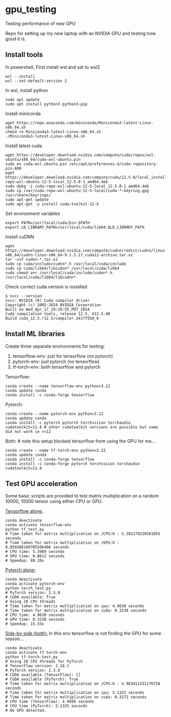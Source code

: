 # gpu_testing
Testing performance of new GPU

Repo for setting up my new laptop with an NVIDIA GPU and testing how good it is.


## Install tools

In powershell, First install wsl and set to wsl2

```
wsl --install
wsl --set-default-version 2
```

In wsl, install python
```
sudo apt update
sudo apt install python3 python3-pip
```

Install miniconda
```
wget https://repo.anaconda.com/miniconda/Miniconda3-latest-Linux-x86_64.sh
chmod +x Miniconda3-latest-Linux-x86_64.sh
./Miniconda3-latest-Linux-x86_64.sh
```

Install latest cuda
```
wget https://developer.download.nvidia.com/compute/cuda/repos/wsl-ubuntu/x86_64/cuda-wsl-ubuntu.pin
sudo mv cuda-wsl-ubuntu.pin /etc/apt/preferences.d/cuda-repository-pin-600
wget https://developer.download.nvidia.com/compute/cuda/12.5.0/local_installers/cuda-repo-wsl-ubuntu-12-5-local_12.5.0-1_amd64.deb
sudo dpkg -i cuda-repo-wsl-ubuntu-12-5-local_12.5.0-1_amd64.deb
sudo cp /var/cuda-repo-wsl-ubuntu-12-5-local/cuda-*-keyring.gpg /usr/share/keyrings/
sudo apt-get update
sudo apt-get -y install cuda-toolkit-12-5
```

Set environment variables
```
export PATH=/usr/local/cuda/bin:$PATH
export LD_LIBRARY_PATH=/usr/local/cuda/lib64:$LD_LIBRARY_PATH
```

Install cuDNN
```
wget https://developer.download.nvidia.com/compute/cudnn/redist/cudnn/linux-x86_64/cudnn-linux-x86_64-9.1.1.17_cuda12-archive.tar.xz
tar -xvf cudnn-*.tar.xz
sudo cp cuda/include/cudnn*.h /usr/local/cuda/include
sudo cp cuda/lib64/libcudnn* /usr/local/cuda/lib64
sudo chmod a+r /usr/local/cuda/include/cudnn*.h /usr/local/cuda/lib64/libcudnn*
```

Check correct cuda version is installed
```
$ nvcc --version
nvcc: NVIDIA (R) Cuda compiler driver
Copyright (c) 2005-2024 NVIDIA Corporation
Built on Wed_Apr_17_19:19:55_PDT_2024
Cuda compilation tools, release 12.5, V12.5.40
Build cuda_12.5.r12.5/compiler.34177558_0
```


## Install ML libraries

Create three separate environments for testing:
1. tensorflow-env: just for tensorflow (no pytorch)
2. pytorch-env: just pytorch (no tensorflow)
3. tf-torch-env: both tensorflow and pytorch


Tensorflow:
```
conda create --name tensorflow-env python=3.12
conda update conda
conda install -c conda-forge tensorflow
```

Pytorch:
```
conda create --name pytorch-env python=3.12
conda update conda
conda install -c pytorch pytorch torchvision torchaudio cudatoolkit=11.8 # other cudatoolkit versions are possible but some did not work ie >=12
```

Both: # note this setup blocked tensorflow from using the GPU for me...
```
conda create --name tf-torch-env python=3.12
conda update conda
conda install -c conda-forge tensorflow
conda install -c conda-forge pytorch torchvision torchaudio cudatoolkit=11.8
```


## Test GPU acceleration

Some basic scripts are provided to test matrix multiplication on a random 10000, 10000 tensor using either CPU or GPU.

[Tensorflow alone:](tf_test.py)
```
conda deactivate
conda activate tensorflow-env
python tf_test.py
# Time taken for matrix multiplication on /CPU:0 : 5.391279220581055 seconds
# Time taken for matrix multiplication on /GPU:0 : 0.059388160705566406 seconds
# CPU time: 5.3989 seconds
# GPU time: 0.0612 seconds
# Speedup: 88.20x
```

[Pytorch alone:](torch_test.py)
```
conda deactivate
conda activate pytorch-env
python torch_test.py
# PyTorch version: 2.3.0
# CUDA available: True
# Using 20 CPU threads
# Time taken for matrix multiplication on cpu: 4.9638 seconds
# Time taken for matrix multiplication on cuda: 0.3238 seconds
# CPU time: 4.9638 seconds
# GPU time: 0.3238 seconds
# Speedup: 15.33x
```


[Side-by-side (both):](tf-torch-test.py)
In this env tensorflow is not finding the GPU for some reason...
```
conda deactivate
conda activate tf-torch-env
python tf-torch-test.py
# Using 20 CPU threads for PyTorch
# TensorFlow version: 2.16.1
# PyTorch version: 2.3.0
# CUDA available (TensorFlow): []
# CUDA available (PyTorch): True
# Time taken for matrix multiplication on /CPU:0 : 4.963411331176758 seconds
# Time taken for matrix multiplication on cpu: 5.1325 seconds
# Time taken for matrix multiplication on cuda: 0.3272 seconds
# CPU time (TensorFlow): 4.9699 seconds
# CPU time (PyTorch): 5.1325 seconds
# No GPU detected.
```